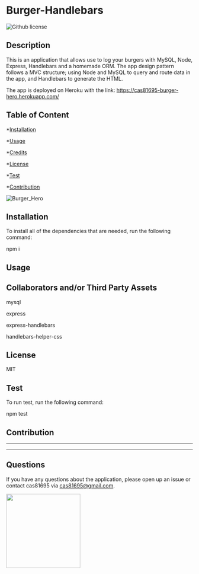 # Burger-Handlebars

![Github license](https://img.shields.io/badge/License-MIT-yellow.svg)

## Description

 This is an application that allows use to log your burgers with MySQL, Node, Express, Handlebars and a homemade ORM. The app design pattern follows a MVC structure; using Node and MySQL to query and route data in the app, and Handlebars to generate the HTML.

The app is deployed on Heroku with the link: https://cas81695-burger-hero.herokuapp.com/
 

## Table of Content

*[Installation](#installation)

*[Usage](#usage)

*[Credits](#credits)

*[License](#license)

*[Test](#test)

*[Contribution](#contribution)

![Burger_Hero](https://user-images.githubusercontent.com/58318559/78322218-1c35d900-753c-11ea-90cb-5a5ae51cec11.jpg)


## Installation

To install all of the dependencies that are needed, run the following command:

npm i

## Usage



## Collaborators and/or Third Party Assets

mysql

express

express-handlebars

handlebars-helper-css



## License

MIT

## Test

To run test, run the following command:

npm test

## Contribution



----------------------------------------------





-----------------------------------------------

## Questions

If you have any questions about the application, please open up an issue or contact cas81695 via cas81695@gmail.com.

<img src= "https://avatars1.githubusercontent.com/u/58318559?v=4" width ="200px" height="200px">
